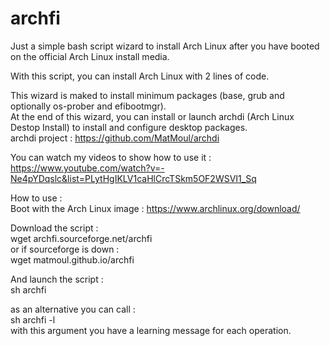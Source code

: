 # archfi

Just a simple bash script wizard to install Arch Linux after you have booted on the official Arch Linux install media.

With this script, you can install Arch Linux with 2 lines of code.

This wizard is maked to install minimum packages (base, grub and optionally os-prober and efibootmgr).<br />
At the end of this wizard, you can install or launch archdi (Arch Linux Destop Install) to install and configure desktop packages.<br />
archdi project : https://github.com/MatMoul/archdi

You can watch my videos to show how to use it :<br />
https://www.youtube.com/watch?v=-Ne4pYDqslc&list=PLytHgIKLV1caHlCrcTSkm5OF2WSVI1_Sq

How to use :<br />
Boot with the Arch Linux image : https://www.archlinux.org/download/

Download the script :<br/>
wget archfi.sourceforge.net/archfi<br />
or if sourceforge is down :<br />
wget matmoul.github.io/archfi

And launch the script :<br />
sh archfi

as an alternative you can call :<br />
sh archfi -l<br />
with this argument you have a learning message for each operation.
